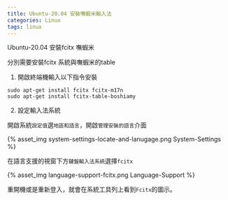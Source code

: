 ```yaml
---
title: Ubuntu-20.04 安裝嘸蝦米輸入法
categories: Linux
tags: linux
---
```

Ubuntu-20.04 安裝fcitx 嘸蝦米

分別需要安裝fcitx 系統與嘸蝦米的table

1. 開啟終端機輸入以下指令安裝

```command
sudo apt-get install fcitx fcitx-m17n
sudo apt-get install fcitx-table-boshiamy
```

<!-- more -->

2. 設定輸入法系統

開啟系統`設定值`選`地區和語言`，開啟`管理安裝的語言`介面

{% asset_img system-settings-locate-and-lanugage.png System-Settings %}

在語言支援的視窗下方`鍵盤輸入法系統`選擇`fcitx`

{% asset_img language-support-fcitx.png Language-Support %}

重開機或是重新登入，就會在系統工具列上看到`Fcitx`的圖示。